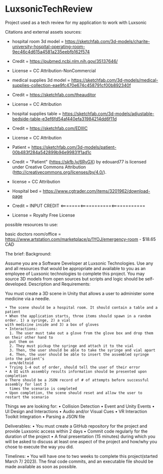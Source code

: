 # LuxsonicTechReview
Project used as a tech review for my application to work with Luxsonic


Citations and external assets sources: 
 - hospital room 3d model = https://sketchfab.com/3d-models/charite-university-hospital-operating-room-9ec46c4d615a4581a235eebfb162f574
  - Credit = https://pubmed.ncbi.nlm.nih.gov/35137646/
  - License = CC Attribution-NonCommercial

 - medical supplies 3d model =  https://sketchfab.com/3d-models/medical-supplies-collection-eae9fc470e674c458791cf00b892340f
  - Credit = https://sketchfab.com/theauditor
  - License = CC Attribution

 - hospital supplies table = https://sketchfab.com/3d-models/adjustable-bedside-table-e3ef6fd54af440efa31984214dd6f11d
  - Credit = https://sketchfab.com/EDIIIC
  - License = CC Attribution
 
 - Patient = https://sketchfab.com/3d-models/patient-00b483f284a542899b94e99831f1ad1c
  - Credit = "Patient" (https://skfb.ly/6RyGX) by edouard77 is licensed under Creative Commons Attribution (http://creativecommons.org/licenses/by/4.0/).
  - license = CC Attribution

 - Hospital bed = https://www.cgtrader.com/items/3201962/download-page
  - Credit =  INPUT CREDIT <=======<===========<============
  - License = Royalty Free License



  possible resources to use:

  basic doctors room/office = https://www.artstation.com/marketplace/p/1YOJ/emergency-room
    - $18.65 CAD

  

  The brief: 
Background:

  Assume you are a Software Developer at Luxsonic Technologies. Use any and all resources that would be
  appropriate and available to you as an employee of Luxsonic technologies to complete this project. You
  may source 3D models from open sources but scripts and logic should be self-developed.
  Description and Requirements:

  You must create a 3D scene in Unity that allows a user to administer some medicine via a needle.

    • The scene should be a hospital room. It should contain a table and a patient
    • When the application starts, three items should spawn in a random order. 1) a syringe, 2) a vial
    with medicine inside and 3) a box of gloves
    • Interactions:
      1. The user must take out a glove from the glove box and drop them on their other hand to
      put them on
      2. They must pickup the syringe and attach it to the vial
      3. Then, the user should be able to take the syringe and vial apart
      4. Then, the user should be able to insert the assembled syringe into the patient’s
      arm/deltoid
    • Trying 1-4 out of order, should tell the user of their error
    • A UI with assembly results information should be presented upon completion
    o There should be a JSON record of # of attempts before successful assembly for last 3
      times the scenario is completed
    • Upon completion, the scene should reset and allow the user to restart the scenario

  Things we are looking for:
    • Collision Detection
    • Event and Unity Events
    • UI Design and Interactions
    • Audio and/or Visual Cues
    • VR Interaction Toolkit Integration
    • Parsing a JSON file

  Deliverables:
    • You must create a GitHub repository for the project and provide Luxsonic access within 2 days
    • Commit code regularly for the duration of the project
    • A final presentation (15 minutes) during which you will be asked to discuss at least one aspect of
    the project and how/why you chose to execute the way
    you did.

  Timelines:
    • You will have one to two weeks to complete this project(started March 7/ 2023). The final code commits, and an
    executable file should be made available as soon as possible.